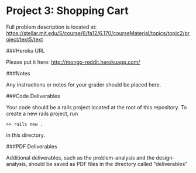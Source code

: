 Project 3: Shopping Cart
========================

Full problem description is located at:
https://stellar.mit.edu/S/course/6/fa12/6.170/courseMaterial/topics/topic2/project/text5/text

###Heroku URL

Please put it here: http://mongo-reddit.herokuapp.com/

###Notes

Any instructions or notes for your grader should be placed here.


###Code Deliverables

Your code should be a rails project located at the root of this repository. To
create a new rails project, run

    >> rails new .

in this directory.


###PDF Deliverables

Additional deliverables, such as the problem-analysis and the design-analysis, should
be saved as PDF files in the directory called "deliverables"
